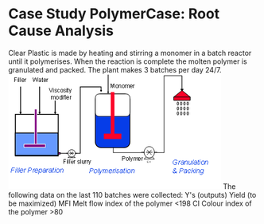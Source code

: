 # Case Study PolymerCase: Root Cause Analysis
Clear Plastic is made by heating and stirring a monomer in a batch reactor until it polymerises.  When the reaction is complete the molten polymer is granulated and packed.  The plant makes 3 batches per day 24/7. 
![Polymer Process](https://github.com/paulvanmol/PolymerCase/blob/main/images/polymercase_process.png?raw=true)
The following data on the last 110 batches were collected: 
Y's (outputs)
Yield (to be maximized)
MFI Melt flow index of the polymer <198
CI Colour index of the polymer >80
